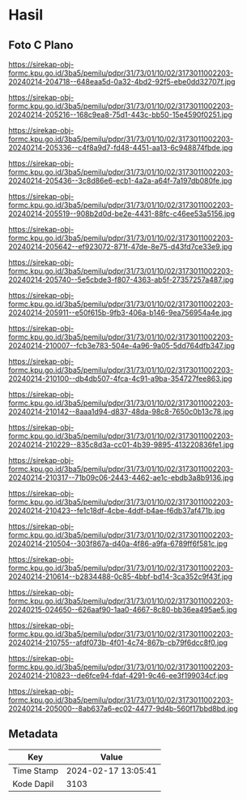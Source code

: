 # Hasil

## Foto C Plano

https://sirekap-obj-formc.kpu.go.id/3ba5/pemilu/pdpr/31/73/01/10/02/3173011002203-20240214-204718--648eaa5d-0a32-4bd2-92f5-ebe0dd32707f.jpg

https://sirekap-obj-formc.kpu.go.id/3ba5/pemilu/pdpr/31/73/01/10/02/3173011002203-20240214-205216--168c9ea8-75d1-443c-bb50-15e4590f0251.jpg

https://sirekap-obj-formc.kpu.go.id/3ba5/pemilu/pdpr/31/73/01/10/02/3173011002203-20240214-205336--c4f8a9d7-fd48-4451-aa13-6c948874fbde.jpg

https://sirekap-obj-formc.kpu.go.id/3ba5/pemilu/pdpr/31/73/01/10/02/3173011002203-20240214-205436--3c8d86e6-ecb1-4a2a-a64f-7a197db080fe.jpg

https://sirekap-obj-formc.kpu.go.id/3ba5/pemilu/pdpr/31/73/01/10/02/3173011002203-20240214-205519--908b2d0d-be2e-4431-88fc-c46ee53a5156.jpg

https://sirekap-obj-formc.kpu.go.id/3ba5/pemilu/pdpr/31/73/01/10/02/3173011002203-20240214-205642--ef923072-871f-47de-8e75-d43fd7ce33e9.jpg

https://sirekap-obj-formc.kpu.go.id/3ba5/pemilu/pdpr/31/73/01/10/02/3173011002203-20240214-205740--5e5cbde3-f807-4363-ab5f-27357257a487.jpg

https://sirekap-obj-formc.kpu.go.id/3ba5/pemilu/pdpr/31/73/01/10/02/3173011002203-20240214-205911--e50f615b-9fb3-406a-b146-9ea756954a4e.jpg

https://sirekap-obj-formc.kpu.go.id/3ba5/pemilu/pdpr/31/73/01/10/02/3173011002203-20240214-210007--fcb3e783-504e-4a96-9a05-5dd764dfb347.jpg

https://sirekap-obj-formc.kpu.go.id/3ba5/pemilu/pdpr/31/73/01/10/02/3173011002203-20240214-210100--db4db507-4fca-4c91-a9ba-354727fee863.jpg

https://sirekap-obj-formc.kpu.go.id/3ba5/pemilu/pdpr/31/73/01/10/02/3173011002203-20240214-210142--8aaa1d94-d837-48da-98c8-7650c0b13c78.jpg

https://sirekap-obj-formc.kpu.go.id/3ba5/pemilu/pdpr/31/73/01/10/02/3173011002203-20240214-210229--835c8d3a-cc01-4b39-9895-413220836fe1.jpg

https://sirekap-obj-formc.kpu.go.id/3ba5/pemilu/pdpr/31/73/01/10/02/3173011002203-20240214-210317--71b09c06-2443-4462-ae1c-ebdb3a8b9136.jpg

https://sirekap-obj-formc.kpu.go.id/3ba5/pemilu/pdpr/31/73/01/10/02/3173011002203-20240214-210423--fe1c18df-4cbe-4ddf-b4ae-f6db37af471b.jpg

https://sirekap-obj-formc.kpu.go.id/3ba5/pemilu/pdpr/31/73/01/10/02/3173011002203-20240214-210504--303f867a-d40a-4f86-a9fa-6789ff6f581c.jpg

https://sirekap-obj-formc.kpu.go.id/3ba5/pemilu/pdpr/31/73/01/10/02/3173011002203-20240214-210614--b2834488-0c85-4bbf-bd14-3ca352c9f43f.jpg

https://sirekap-obj-formc.kpu.go.id/3ba5/pemilu/pdpr/31/73/01/10/02/3173011002203-20240215-024650--626aaf90-1aa0-4667-8c80-bb36ea495ae5.jpg

https://sirekap-obj-formc.kpu.go.id/3ba5/pemilu/pdpr/31/73/01/10/02/3173011002203-20240214-210755--afdf073b-4f01-4c74-867b-cb79f6dcc8f0.jpg

https://sirekap-obj-formc.kpu.go.id/3ba5/pemilu/pdpr/31/73/01/10/02/3173011002203-20240214-210823--de6fce94-fdaf-4291-9c46-ee3f199034cf.jpg

https://sirekap-obj-formc.kpu.go.id/3ba5/pemilu/pdpr/31/73/01/10/02/3173011002203-20240214-205000--8ab637a6-ec02-4477-9d4b-560f17bbd8bd.jpg


## Metadata

| Key        | Value               |
| ---------- | ------------------- |
| Time Stamp | 2024-02-17 13:05:41 |
| Kode Dapil | 3103                |




